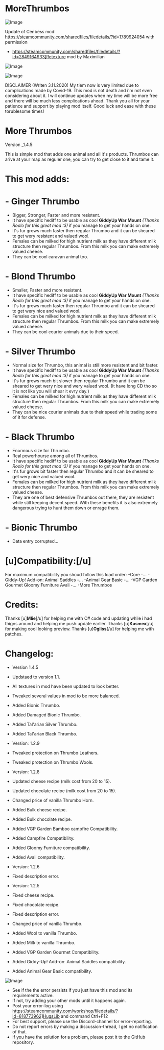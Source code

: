 # MoreThrumbos

![Image](https://i.imgur.com/buuPQel.png)

Update of Cenbess mod
https://steamcommunity.com/sharedfiles/filedetails/?id=1789924054
with permission

- https://steamcommunity.com/sharedfiles/filedetails/?id=2849164933]Retexture mod by Maximilian

![Image](https://i.imgur.com/pufA0kM.png)

	
![Image](https://i.imgur.com/Z4GOv8H.png)

DISCLAIMER (Writen 3.11.2020)
My tiem now is very limited due to complications made by Covid-19. This mod is not death and i'm not even considering about it. I will continue updates when my time will be more free and there will be much less complications ahead. Thank you all for your patience and support by playing mod itself. Good luck and ease with these torublesome times!

# **More Thrumbos**


Version _1.4.5

This is simple mod that adds one animal and all it's products. Thrumbos can arive at your map as reguler one, you can try to get close to it and tame it. 

# This mod adds:

# - Ginger Thrumbo 

- Bigger, Stronger, Faster and more resistent.
- It have specific hediff to be usable as cool **GiddyUp War Mount** *(Thanks Roolo for this great mod :3)* if you manage to get your hands on one.
- It's fur grows much faster then regular Thrumbo and it can be sheared to get wery resistent and valued wool.
- Females can be milked for high nutrient milk as they have different milk structure then regular Thrumbos. From this milk you can make extremely valued cheese.
- They can be cool caravan animal too.

# - Blond Thrumbo 

- Smaller, Faster and more resistent.
- It have specific hediff to be usable as cool **GiddyUp War Mount** *(Thanks Roolo for this great mod :3)* if you manage to get your hands on one.
- It's fur grows much faster then regular Thrumbo and it can be sheared to get wery nice and valued wool.
- Females can be milked for high nutrient milk as they have different milk structure then regular Thrumbos. From this milk you can make extremely valued cheese.
- They can be cool courier animals due to their speed.

# - Silver Thrumbo 

- Normal size for Thrumbo, this animal is still more resistent and bit faster.
- It have specific hediff to be usable as cool **GiddyUp War Mount** *(Thanks Roolo for this great mod :3)* if you manage to get your hands on one.
- It's fur grows much bit slower then regular Thrumbo and it can be sheared to get wery nice and wery valued wool. (It have long CD tho so it is not like you will shear it evry day.)
- Females can be milked for high nutrient milk as they have different milk structure then regular Thrumbos. From this milk you can make extremely valued cheese.
- They can be nice courier animals due to their speed whlle trading some of it for defense.

# - Black Thrumbo 

- Enormous size for Thrumbo.
- Real powerhourse among all of Thrumbos.
- It have specific hediff to be usable as cool **GiddyUp War Mount** *(Thanks Roolo for this great mod :3)* if you manage to get your hands on one.
- It's fur grows bit faster then regular Thrumbo and it can be sheared to get wery nice and valued wool.
- Females can be milked for high nutrient milk as they have different milk structure then regular Thrumbos. From this milk you can make extremely valued cheese.
- They are one of best defensive Thrumbos out there, they are resistent while still keeping decent speed. With these benefits it is also extremely dangerous trying to hunt them down or enrage them.

# - Bionic Thrumbo

- Data entry corrupted...

# [u]**Compatibility:**[/u]

For maximum compatibility you shoud follow this load order:
-Core
-...
-Giddy-Up! Add-on: Animal Saddles
-...
-Animal Gear Basic
-...
-VGP Garden Gourmet
Gloomy Furniture
Avali
-...
-More Thrumbos

# Credits:

Thanks [u]**Mlie**[/u] for helping me with C# code and updating while i had thigns around and helping me push update earlier.
Thanks [u]**Kasmex**[/u] for making cool looking preview.
Thanks [u]**Ogliss**[/u] for helping me with patches.

# Changelog:

- Version 1.4.5
- Updstaed to version 1.1.
- All textures in mod have been updated to look better.
- Tweaked several values in mod to be more balanced.
- Added Bionic Thrumbo.
- Added Damaged Bionic Thrumbo.
- Added Tal'arian Silver Thrumbo.
- Added Tal'arian Black Thrumbo.

- Version: 1.2.9
- Tweaked protection on Thrumbo Leathers.
- Tweaked protection on Thrumbo Wools.

- Version: 1.2.8
- Updated cheese recipe (milk cost from 20 to 15).
- Updated chocolate recipe (milk cost from 20 to 15).
- Changed price of vanilla Thrumbo Horn.
- Added Bulk cheese recipe.
- Added Bulk chocolate recipe.
- Added VGP Garden Bamboo campfire Compatibility.
- Added Campfire Compatibility.
- Added Gloomy Furniture compatibility.
- Added Avali compatibility.

- Version: 1.2.6
- Fixed description error.

- Version: 1.2.5
- Fixed cheese recipe.
- Fixed chocolate recipe.
- Fixed description error.
- Changed price of vanilla Thrumbo.
- Added Wool to vanilla Thrumbo.
- Added Milk to vanilla Thrumbo.
- Added VGP Garden Gourmet Compatibility.
- Added Giddy-Up! Add-on: Animal Saddles compatibility.
- Added Animal Gear Basic compatibility.

![Image](https://i.imgur.com/PwoNOj4.png)



-  See if the the error persists if you just have this mod and its requirements active.
-  If not, try adding your other mods until it happens again.
-  Post your error-log using https://steamcommunity.com/workshop/filedetails/?id=818773962]HugsLib and command Ctrl+F12
-  For best support, please use the Discord-channel for error-reporting.
-  Do not report errors by making a discussion-thread, I get no notification of that.
-  If you have the solution for a problem, please post it to the GitHub repository.


